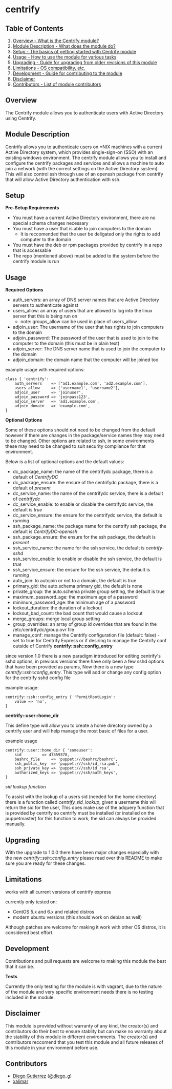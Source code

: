 centrify
========

Table of Contents
------------------

1. [Overview - What is the Centrify module?](#overview)
2. [Module Description - What does the module do?](#module-description)
3. [Setup - The basics of getting started with Centrify module](#setup)
4. [Usage - How to use the module for various tasks](#usage)
5. [Upgrading - Guide for upgrading from older revisions of this module](#upgrading)
6. [Limitations - OS compatibility, etc.](#limitations)
7. [Development - Guide for contributing to the module](#development)
8. [Disclaimer](#disclaimer)
9. [Contributors - List of module contributors](#contributors)

Overview
---------

The Centrify module allows you to authenticate users with Active Directory using Centrify.

Module Description
------------------

Centrify allows you to authenticate users on *NIX machines with a current Active Directory system, which provides single-sign-on (SSO) with an existing windows environment. The centrify module allows you to install and configure the centrify packages and services and allows a machine to auto join a network (with the correct settings on the Active Directory system). This will also control ssh through use of an openssh package from centrify that will allow Active Directory authentication with ssh.

Setup 
-----

**Pre-Setup Requirements**

* You must have a current Active Directory environment, there are no special schema changes necessary
* You must have a user that is able to join computers to the domain
	* It is reccomended that the user be deligated only the rights to add computer to the domain
* You must have the deb or rpm packages provided by centrify in a repo that is accessable 
* The repo (mentioned above) must be added to the system before the centrify module is run

Usage
-----

**Required Options**

* auth_servers: an array of DNS server names that are Active Directory servers to authenticate against
* users_allow: an array of users that are allowed to log into the linux server that this is being run on
	* note: groups\_allow can be used in place of users_allow 
* adjoin_user: The username of the user that has rights to join computers to the domain
* adjoin_password: The password of the user that is used to join to the computer to the domain (this must be in plain text)
* adjoin_server: The DNS server name that is used to join the computer to the domain
* adjoin_domain: the domain name that the computer will be joined too

example usage with required options:
	
	class { 'centrify':
	 	auth_servers    => ["ad1.example.com', 'ad2.example.com'],
	 	users_allow     => ['username1', 'username2'],
	 	adjoin_user     => 'joinuser',
	 	adjoin_password => 'joinpass123',
	 	adjoin_server   => 'ad1.example.com',
	 	adjoin_domain   => 'example.com',
	}

**Optional Options**

Some of these options should not need to be changed from the default however if there are changes in the package/service names they may need to be changed. Other options are related to ssh, in some environments these may need to be changed to suit security compliance for that environment.

Below is a list of optional options and the default values:

* dc\_package\_name: the name of the centrifydc package, there is a default of *CentrifyDC*
* dc\_package\_ensure: the ensure of the centrifydc package, there is a default of *present*
* dc\_service\_name: the name of the centrifydc service, there is a default of *centrifydc*
* dc\_service\_enable: to enable or disable the centrifydc service, the default is *true*
* dc\_service\_ensure: the ensure for the centrifydc service, the default is *running*
* ssh\_package\_name: the package name for the centrify ssh package, the default is *CentrifyDC-openssh*
* ssh\_package\_ensure: the ensure for the ssh package, the default is *present*
* ssh\_service\_name: the name for the ssh service, the default is *centrify-sshd*
* ssh\_service\_enable: to enable or disable the ssh service, the default is *true*
* ssh\_service\_ensure: the ensure for the ssh service, the default is *running*
* auto\_join: to autojoin or not to a domain, the default is true
* primary\_gid: the auto.schema primary gid, the default is none
* private\_group: the auto.schema private group setting, the default is true
* maximum\_password\_age: the maximum age of a password
* minimum\_password\_age: the minimum age of a password
* lockout\_duration: the duration of a lockout
* lockout\_bad\_count: the bad count that would cause a lockout
* merge\_groups: merge local group setting 
* group\_overrides: an array of group id overrides that are found in the /etc/centrifydc/group.ovr file
* manage\_conf: manage the Centrify configuration file (default: false) - set to true for Centrify Express or if desiring to manage the Centrify conf outside of Centrify
**centrify::ssh::config_entry**

since version 1.0 there is a new paradigm introduced for editing centrify's sshd options, in previous versions there have only been a few sshd options that have been provided as params, Now there is a new type *centrify::ssh::config_entry*. This type will add or change any config option for the centrify sshd config file

example usage: 

	centrify::ssh::config_entry { 'PermitRootLogin':
		value => 'no',
	}

**centrify::user::home_dir**

This define type will allow you to create a home directory owned by a centrify user and will help manage the most basic of files for a user. 

example usage
	
	centrify::user::home_dir { 'someuser':
		sid 		=> 47859378,
		bashrc_file 	=> 'puppet:///bashrc/bashrc',
		ssh_public_key	=> 'puppet:///ssh/id_rsa.pub',
		ssh_private_key	=> 'puppet:///ssh/id_rsa',
		authorized_keys => 'puppet:///ssh/auth_keys',
	}

*sid lookup function*

To assist with the lookup of a users sid (needed for the home directory) there is a function called *centrify_sid_lookup*, given a username this will return the sid for the user, This does make use of the adquery function that is provided by centrify so centrify must be installed (or installed on the puppetmaster) for this function to work, the sid can always be provided manually.

Upgrading
---------

With the upgrade to 1.0.0 there have been major changes especially with the new *centrify::ssh::config_entry* please read over this README to make sure you are ready for these changes.

Limitations
-----------

works with all current versions of centrify express

currently only tested on:
* CentOS 5.x and 6.x and related distros
* modern ubuntu versions (this should work on debian as well)

Although patches are welcome for making it work with other OS distros, it is considered best effort.

Development
-----------

Contributions and pull requests are welcome to making this module the best that it can be.

**Tests**

Currently the only testing for the module is with vagrant, due to the nature of the module and very specific environment needs there is no testing included in the module.

Disclaimer
----------

This module is provided without warranty of any kind, the creator(s) and contributors do their best to ensure stablity but can make no warranty about the stability of this module in different environments. The creator(s) and contributors reccomend that you test this module and all future releases of this module in your environment before use.

Contributors
------------

* [Diego Gutierrez](https://github.com/dgutierrez1287) ([@diego_g](https://twitter.com/diego_g))
* [xalimar](https://github.com/xalimar)

